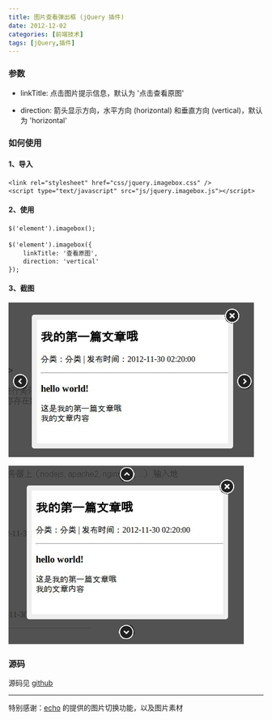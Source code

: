 ```yaml
---
title: 图片查看弹出框 (jQuery 插件)
date: 2012-12-02
categories: [前端技术]
tags: [jQuery,插件]
---
```


### 参数

* linkTitle: 点击图片提示信息，默认为 '点击查看原图'

* direction: 箭头显示方向，水平方向 (horizontal) 和垂直方向 (vertical)，默认为 'horizontal'

### 如何使用

#### 1、导入

	<link rel="stylesheet" href="css/jquery.imagebox.css" />
	<script type="text/javascript" src="js/jquery.imagebox.js"></script>

#### 2、使用

	$('element').imagebox();

	$('element').imagebox({
	    linkTitle: '查看原图',
	    direction: 'vertical'
	});


#### 3、截图

![截图2](/2012/12/02/2.png)

![截图1](/2012/12/02/1.png)

### 源码

源码见 [github](https://github.com/wenzhixin/jquery.imagebox)

___

特别感谢：[echo](http://weibo.com/u/2191714780) 的提供的图片切换功能，以及图片素材
